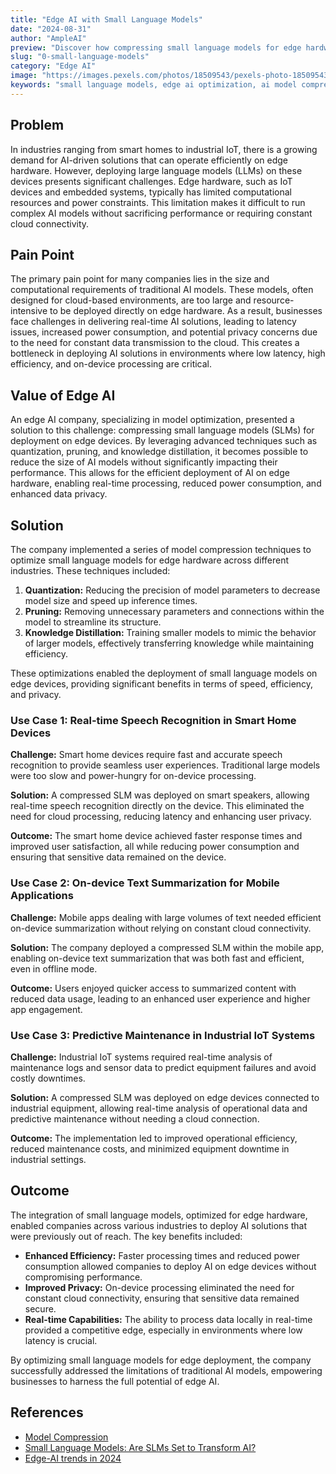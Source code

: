 ```yaml
---
title: "Edge AI with Small Language Models"
date: "2024-08-31"
author: "AmpleAI"
preview: "Discover how compressing small language models for edge hardware can revolutionize industries from smart homes to industrial IoT. Learn about real-world applications and optimization techniques."
slug: "0-small-language-models"
category: "Edge AI"
image: "https://images.pexels.com/photos/18509543/pexels-photo-18509543/free-photo-of-smart-home-devices-smartphone-screen-mockup.jpeg?auto=compress&cs=tinysrgb&w=800"
keywords: "small language models, edge ai optimization, ai model compression, edge ai applications"
---
```


## Problem

In industries ranging from smart homes to industrial IoT, there is a growing demand for AI-driven solutions that can operate efficiently on edge hardware. However, deploying large language models (LLMs) on these devices presents significant challenges. Edge hardware, such as IoT devices and embedded systems, typically has limited computational resources and power constraints. This limitation makes it difficult to run complex AI models without sacrificing performance or requiring constant cloud connectivity.

## Pain Point

The primary pain point for many companies lies in the size and computational requirements of traditional AI models. These models, often designed for cloud-based environments, are too large and resource-intensive to be deployed directly on edge hardware. As a result, businesses face challenges in delivering real-time AI solutions, leading to latency issues, increased power consumption, and potential privacy concerns due to the need for constant data transmission to the cloud. This creates a bottleneck in deploying AI solutions in environments where low latency, high efficiency, and on-device processing are critical.

## Value of Edge AI

An edge AI company, specializing in model optimization, presented a solution to this challenge: compressing small language models (SLMs) for deployment on edge devices. By leveraging advanced techniques such as quantization, pruning, and knowledge distillation, it becomes possible to reduce the size of AI models without significantly impacting their performance. This allows for the efficient deployment of AI on edge hardware, enabling real-time processing, reduced power consumption, and enhanced data privacy.

## Solution

The company implemented a series of model compression techniques to optimize small language models for edge hardware across different industries. These techniques included:

1. **Quantization:** Reducing the precision of model parameters to decrease model size and speed up inference times.
2. **Pruning:** Removing unnecessary parameters and connections within the model to streamline its structure.
3. **Knowledge Distillation:** Training smaller models to mimic the behavior of larger models, effectively transferring knowledge while maintaining efficiency.

These optimizations enabled the deployment of small language models on edge devices, providing significant benefits in terms of speed, efficiency, and privacy.

### **Use Case 1: Real-time Speech Recognition in Smart Home Devices**

**Challenge:** Smart home devices require fast and accurate speech recognition to provide seamless user experiences. Traditional large models were too slow and power-hungry for on-device processing.

**Solution:** A compressed SLM was deployed on smart speakers, allowing real-time speech recognition directly on the device. This eliminated the need for cloud processing, reducing latency and enhancing user privacy.

**Outcome:** The smart home device achieved faster response times and improved user satisfaction, all while reducing power consumption and ensuring that sensitive data remained on the device.

### **Use Case 2: On-device Text Summarization for Mobile Applications**

**Challenge:** Mobile apps dealing with large volumes of text needed efficient on-device summarization without relying on constant cloud connectivity.

**Solution:** The company deployed a compressed SLM within the mobile app, enabling on-device text summarization that was both fast and efficient, even in offline mode.

**Outcome:** Users enjoyed quicker access to summarized content with reduced data usage, leading to an enhanced user experience and higher app engagement.

### **Use Case 3: Predictive Maintenance in Industrial IoT Systems**

**Challenge:** Industrial IoT systems required real-time analysis of maintenance logs and sensor data to predict equipment failures and avoid costly downtimes.

**Solution:** A compressed SLM was deployed on edge devices connected to industrial equipment, allowing real-time analysis of operational data and predictive maintenance without needing a cloud connection.

**Outcome:** The implementation led to improved operational efficiency, reduced maintenance costs, and minimized equipment downtime in industrial settings.

## Outcome

The integration of small language models, optimized for edge hardware, enabled companies across various industries to deploy AI solutions that were previously out of reach. The key benefits included:

- **Enhanced Efficiency:** Faster processing times and reduced power consumption allowed companies to deploy AI on edge devices without compromising performance.
- **Improved Privacy:** On-device processing eliminated the need for constant cloud connectivity, ensuring that sensitive data remained secure.
- **Real-time Capabilities:** The ability to process data locally in real-time provided a competitive edge, especially in environments where low latency is crucial.

By optimizing small language models for edge deployment, the company successfully addressed the limitations of traditional AI models, empowering businesses to harness the full potential of edge AI.

## References

- [Model Compression](https://www.sciencedirect.com/topics/computer-science/model-compression)
- [Small Language Models: Are SLMs Set to Transform AI?](https://hyperight.com/small-language-models-are-slms-set-to-transform-ai/)
- [Edge-AI trends in 2024](https://medium.com/@natishalom/edge-ai-trends-in-2024-c5a487a85f1e)
